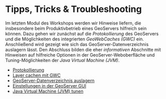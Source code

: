 # Tipps, Tricks & Troubleshooting

Im letzten Modul des Workshops werden wir Hinweise liefern, die insbesondere beim
Produktivbetrieb eines GeoServers hilfreich sein können. Dazu gehen wir zunächst
auf die *Protokollierung* des GeoServers und die Möglichkeiten des integrierten
*GeoWebCaches (GWC)* ein. Anschließend wird gezeigt wie sich das GeoServer-Datenverzeichnis
auslagern lässt. Den Abschluss bilden die eher *informativen* Abschnitte mit
Hinweisen auf hilfreiche Optionen in der GeoServer-Weboberfläche und Tuning-Möglichkeiten
der *Java Virtual Machine (JVM)*.

* [Protokollierung](./logging.md)
* [Layer cachen mit GWC](./gwc.md)
* [GeoServer-Datenverzeichnis auslagern](./datadir.md)
* [Einstellungen in der GeoServer GUI](./gui.md)
* [Java Virtual Machine (JVM) tunen](./jvm.md)

